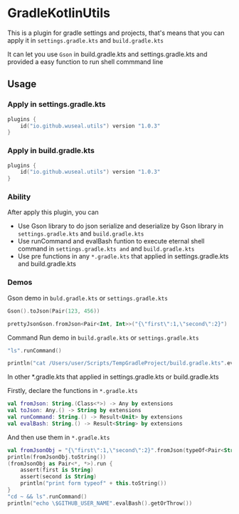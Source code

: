 # GradleKotlinUtils

This is a plugin for gradle settings and projects, that's means that you can apply it in `settings.gradle.kts` and `build.gradle.kts`

It can let you use `Gson` in build.gradle.kts and settings.gradle.kts and provided a easy function to run shell commmand line
## Usage

### Apply in settings.gradle.kts

```kotlin
plugins {
    id("io.github.wuseal.utils") version "1.0.3"
}
```

### Apply in build.gradle.kts

```kotlin
plugins {
    id("io.github.wuseal.utils") version "1.0.3"
}
```

### Ability
After apply this plugin, you can 

* Use Gson library to do json serialize and deserialize by Gson library in `settings.gradle.kts` and `build.gradle.kts`
* Use runCommand and evalBash funtion to execute eternal shell command in `settings.gradle.kts and` and `build.gradle.kts`
* Use pre functions in any `*.gradle.kts` that applied in settings.gradle.kts and build.gradle.kts

### Demos
Gson demo in `buld.gradle.kts` or `settings.gradle.kts`
```kotlin
Gson().toJson(Pair(123, 456))

prettyJsonGson.fromJson<Pair<Int, Int>>("{\"first\":1,\"second\":2}")
```

Command Run demo in `build.gradle.kts` or `settings.gradle.kts`

```kotlin
"ls".runCommand()

println("cat /Users/user/Scripts/TempGradleProject/build.gradle.kts".evalBash())

```

In other *.gradle.kts that applied in settings.gradle.kts or build.gradle.kts

Firstly, declare the functions in `*.gradle.kts`
```kotlin
val fromJson: String.(Class<*>) -> Any by extensions
val toJson: Any.() -> String by extensions
val runCommand: String.() -> Result<Unit> by extensions
val evalBash: String.() -> Result<String> by extensions
```
And then use them in `*.gradle.kts`
```kotlin
val fromJsonObj = "{\"first\":1,\"second\":2}".fromJson(typeOf<Pair<String, String>>().concreteClass)
println(fromJsonObj.toString())
(fromJsonObj as Pair<*, *>).run {
    assert(first is String)
    assert(second is String)
    println("print form typeof" + this.toString())
}
"cd ~ && ls".runCommand()
println("echo \$GITHUB_USER_NAME".evalBash().getOrThrow())
```
